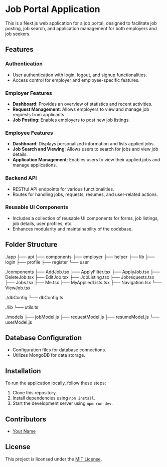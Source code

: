 # Job Portal Application

This is a Next.js web application for a job portal, designed to facilitate job posting, job search, and application management for both employers and job seekers.

## Features

### Authentication

- User authentication with login, logout, and signup functionalities.
- Access control for employer and employee-specific features.

### Employer Features

- **Dashboard**: Provides an overview of statistics and recent activities.
- **Request Management**: Allows employers to view and manage job requests from applicants.
- **Job Posting**: Enables employers to post new job listings.

### Employee Features

- **Dashboard**: Displays personalized information and lists applied jobs.
- **Job Search and Viewing**: Allows users to search for jobs and view job details.
- **Application Management**: Enables users to view their applied jobs and manage applications.

### Backend API

- RESTful API endpoints for various functionalities.
- Routes for handling jobs, requests, resumes, and user-related actions.

### Reusable UI Components

- Includes a collection of reusable UI components for forms, job listings, job details, user profiles, etc.
- Enhances modularity and maintainability of the codebase.

## Folder Structure

./app
├── api
├── components
├── employer
├── helper
├── lib
├── login
├── profile
├── register
└── user

./components
├── AddJob.tsx
├── ApplyFilter.tsx
├── ApplyJob.tsx
├── DeleteJob.tsx
├── EditJob.tsx
├── JobListing.tsx
├── Jobrequests.tsx
├── Jobs.tsx
├── Me.tsx
├── MyAppliedLists.tsx
├── Navigation.tsx
└── ViewJob.tsx

./dbConfig
└── dbConfig.ts

./lib
└── utils.ts

./models
├── jobModel.js
├── requestModel.js
├── resumeModel.js
└── userModel.js



## Database Configuration

- Configuration files for database connections.
- Utilizes MongoDB for data storage.

## Installation

To run the application locally, follow these steps:

1. Clone this repository.
2. Install dependencies using `npm install`.
3. Start the development server using `npm run dev`.

## Contributors

- [Your Name](https://github.com/your-username)

## License

This project is licensed under the [MIT License](LICENSE).
